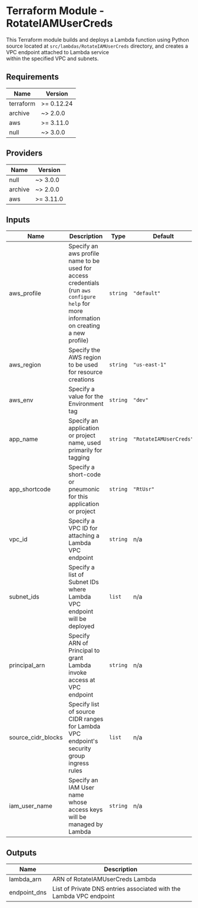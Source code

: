 # Terraform Module - RotateIAMUserCreds

This Terraform module builds and deploys a Lambda function using Python source located at
`src/lambdas/RotateIAMUserCreds` directory, and creates a VPC endpoint attached to Lambda service  
within the specified VPC and subnets.

## Requirements

| Name | Version |
|------|---------|
| terraform | >= 0.12.24 |
| archive | ~> 2.0.0 |
| aws | >= 3.11.0 |
| null | ~> 3.0.0 |

## Providers

| Name | Version |
|------|---------|
| null | ~> 3.0.0 |
| archive | ~> 2.0.0 |
| aws | >= 3.11.0 |

## Inputs

| Name | Description | Type | Default | Required |
|------|-------------|------|---------|:--------:|
| aws\_profile | Specify an aws profile name to be used for access credentials (run `aws configure help` for more information on creating a new profile) | `string` | `"default"` | no |
| aws\_region | Specify the AWS region to be used for resource creations | `string` | `"us-east-1"` | no |
| aws\_env | Specify a value for the Environment tag | `string` | `"dev"` | no |
| app\_name | Specify an application or project name, used primarily for tagging | `string` | `"RotateIAMUserCreds"` | no |
| app\_shortcode | Specify a short-code or pneumonic for this application or project | `string` | `"RtUsr"` | no |
| vpc\_id | Specify a VPC ID for attaching a Lambda VPC endpoint | `string` | n/a | yes |
| subnet\_ids | Specify a list of Subnet IDs where Lambda VPC endpoint will be deployed | `list` | n/a | yes |
| principal\_arn | Specify ARN of Principal to grant Lambda invoke access at VPC endpoint | `string` | n/a | yes |
| source\_cidr\_blocks | Specify list of source CIDR ranges for Lambda VPC endpoint's security group ingress rules | `list` | n/a | yes |
| iam\_user\_name | Specify an IAM User name whose access keys will be managed by Lambda | `string` | n/a | yes |

## Outputs

| Name | Description |
|------|-------------|
| lambda\_arn | ARN of RotateIAMUserCreds Lambda |
| endpoint\_dns | List of Private DNS entries associated with the Lambda VPC endpoint |

